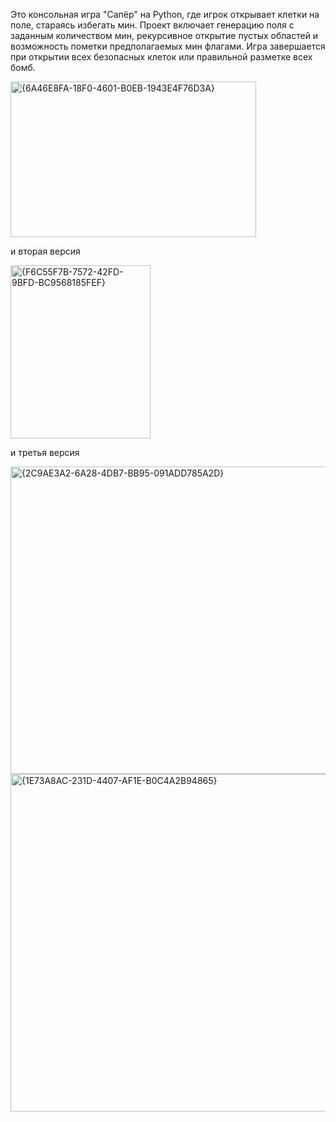 Это консольная игра "Сапёр" на Python, где игрок открывает клетки на поле, стараясь избегать мин.
Проект включает генерацию поля с заданным количеством мин, рекурсивное открытие пустых областей и возможность пометки предполагаемых мин флагами.
Игра завершается при открытии всех безопасных клеток или правильной разметке всех бомб.

<img width="393" height="249" alt="{6A46E8FA-18F0-4601-B0EB-1943E4F76D3A}" src="https://github.com/user-attachments/assets/54de5930-ed09-4b3c-96eb-82cb1d559865" />

и вторая версия 

<img width="224" height="277" alt="{F6C55F7B-7572-42FD-9BFD-BC9568185FEF}" src="https://github.com/user-attachments/assets/8656ad52-5176-4cbb-ad74-3de2a05f6850" />

и третья версия

<img width="832" height="492" alt="{2C9AE3A2-6A28-4DB7-BB95-091ADD785A2D}" src="https://github.com/user-attachments/assets/95bddaef-80c7-4116-92da-e3a0ee8e44c0" />

<img width="921" height="540" alt="{1E73A8AC-231D-4407-AF1E-B0C4A2B94865}" src="https://github.com/user-attachments/assets/8afcfbe4-9c8b-4e46-8298-852b60f4c339" />



